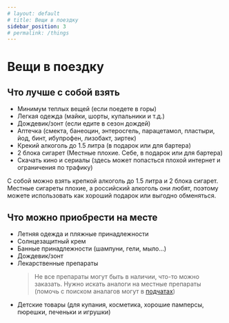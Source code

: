 ```yaml
---
# layout: default
# title: Вещи в поездку
sidebar_position: 3
# permalink: /things
---
```


# Вещи в поездку

## Что лучше с собой взять

- Минимум теплых вещей (если поедете в горы)
- Легкая одежда (майки, шорты, купальники и т.д.)
- Дождевик/зонт (если едите в сезон дождей)
- Аптечка (смекта, банеоцин, энтеросгель, парацетамол, пластыри, йод, бинт, ибупрофен, лизобакт, зиртек)
- Крекий алкоголь до 1.5 литра (в подарок или для бартера)
- 2 блока сигарет (Местные плохие. Себе, в подарок или для бартера)
- Скачать кино и сериалы (здесь может попасться плохой интернет и ограничения по трафику)

С собой можно взять крепкой алкоголь до 1.5 литра и 2 блока сигарет. Местные сигареты плохие, а российский алкоголь они любят, поэтому можете использовать как хороший подарок или выгодно обменяться.

## Что можно приобрести на месте

- Летняя одежда и пляжные принадлежности
- Солнцезащитный крем
- Банные принадлежности (шампуни, гели, мыло...)
- Дождевик/зонт
- Лекарственные препараты
  > Не все препараты могут быть в наличии, что-то можно заказать. Нужно искать аналоги на местные препараты (помочь с поиском аналагов могут в [подчатах](../chats.md#чаты))
- Детские товары (для купания, косметика, хорошие памперсы, пюрешки, печеньки и игрушки)
